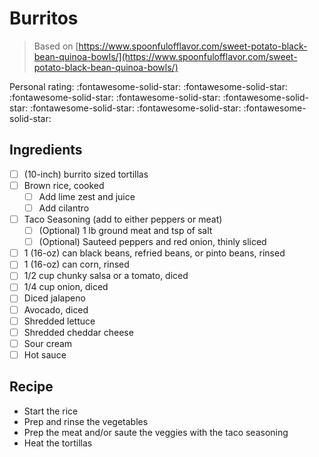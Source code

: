 # Burritos

> Based on [https://www.spoonfulofflavor.com/sweet-potato-black-bean-quinoa-bowls/](https://www.spoonfulofflavor.com/sweet-potato-black-bean-quinoa-bowls/)

<!-- {cts} rating=5; (User can specify rating on scale of 1-5) -->

Personal rating: :fontawesome-solid-star: :fontawesome-solid-star: :fontawesome-solid-star: :fontawesome-solid-star: :fontawesome-solid-star: :fontawesome-solid-star: :fontawesome-solid-star: :fontawesome-solid-star:

<!-- {cte} -->

<!-- {cts} name_image=None; (User can specify image name) -->

<!-- TODO: Capture image -->

<!-- {cte} -->

## Ingredients

- [ ] (10-inch) burrito sized tortillas
- [ ] Brown rice, cooked
    - [ ] Add lime zest and juice
    - [ ] Add cilantro
- [ ] Taco Seasoning (add to either peppers or meat)
    - [ ] (Optional) 1 lb ground meat and tsp of salt
    - [ ] (Optional) Sauteed peppers and red onion, thinly sliced
- [ ] 1 (16-oz) can black beans, refried beans, or pinto beans, rinsed
- [ ] 1 (16-oz) can corn, rinsed
- [ ] 1/2 cup chunky salsa or a tomato, diced
- [ ] 1/4 cup onion, diced
- [ ] Diced jalapeno
- [ ] Avocado, diced
- [ ] Shredded lettuce
- [ ] Shredded cheddar cheese
- [ ] Sour cream
- [ ] Hot sauce

## Recipe

- Start the rice
- Prep and rinse the vegetables
- Prep the meat and/or saute the veggies with the taco seasoning
- Heat the tortillas
